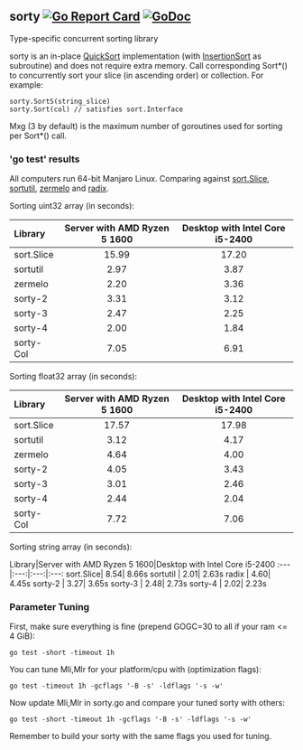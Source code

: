 ## sorty [![Go Report Card](https://goreportcard.com/badge/github.com/jfcg/sorty)](https://goreportcard.com/report/github.com/jfcg/sorty) [![GoDoc](https://godoc.org/github.com/jfcg/sorty?status.svg)](https://godoc.org/github.com/jfcg/sorty)
Type-specific concurrent sorting library

sorty is an in-place [QuickSort](https://en.wikipedia.org/wiki/Quicksort) implementation \(with [InsertionSort](https://en.wikipedia.org/wiki/Insertion_sort) as subroutine\) and does not require extra memory. Call corresponding Sort\*() to concurrently sort your slice (in ascending order) or collection. For example:
```
sorty.SortS(string_slice)
sorty.Sort(col) // satisfies sort.Interface
```
Mxg (3 by default) is the maximum number of goroutines used for sorting per Sort\*() call.

### 'go test' results
All computers run 64-bit Manjaro Linux. Comparing against [sort.Slice](https://golang.org/pkg/sort), [sortutil](https://github.com/twotwotwo/sorts), [zermelo](https://github.com/shawnsmithdev/zermelo) and [radix](https://github.com/yourbasic/radix).

Sorting uint32 array (in seconds):

Library|Server with AMD Ryzen 5 1600|Desktop with Intel Core i5-2400
:---|:---:|:---:
sort.Slice|15.99|17.20
sortutil  | 2.97| 3.87
zermelo   | 2.20| 3.36
sorty-2   | 3.31| 3.12
sorty-3   | 2.47| 2.25
sorty-4   | 2.00| 1.84
sorty-Col | 7.05| 6.91

Sorting float32 array (in seconds):

Library|Server with AMD Ryzen 5 1600|Desktop with Intel Core i5-2400
:---|:---:|:---:
sort.Slice|17.57|17.98
sortutil  | 3.12| 4.17
zermelo   | 4.64| 4.00
sorty-2   | 4.05| 3.43
sorty-3   | 3.01| 2.46
sorty-4   | 2.44| 2.04
sorty-Col | 7.72| 7.06

Sorting string array (in seconds):

Library|Server with AMD Ryzen 5 1600|Desktop with Intel Core i5-2400
:---|:---:|:---:|:---:
sort.Slice| 8.54| 8.66s
sortutil  | 2.01| 2.63s
radix     | 4.60| 4.45s
sorty-2   | 3.27| 3.65s
sorty-3   | 2.48| 2.73s
sorty-4   | 2.02| 2.23s

### Parameter Tuning
First, make sure everything is fine (prepend GOGC=30 to all if your ram <= 4 GiB):
```
go test -short -timeout 1h
```
You can tune Mli,Mlr for your platform/cpu with \(optimization flags\):
```
go test -timeout 1h -gcflags '-B -s' -ldflags '-s -w'
```
Now update Mli,Mlr in sorty.go and compare your tuned sorty with others:
```
go test -short -timeout 1h -gcflags '-B -s' -ldflags '-s -w'
```
Remember to build your sorty with the same flags you used for tuning.
